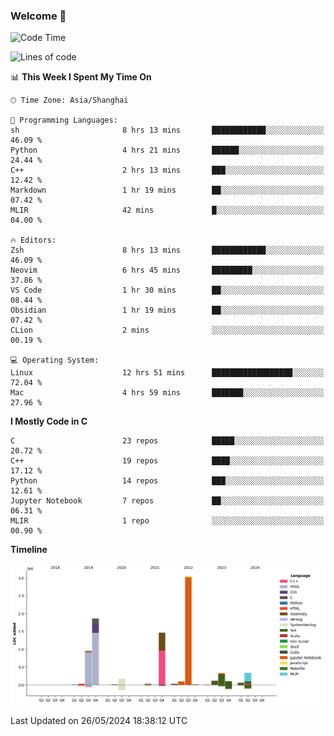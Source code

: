 ### Welcome 👋

<!--START_SECTION:waka-->
![Code Time](http://img.shields.io/badge/Code%20Time-1%2C485%20hrs%2032%20mins-blue)

![Lines of code](https://img.shields.io/badge/From%20Hello%20World%20I%27ve%20Written-8.7%20million%20lines%20of%20code-blue)

📊 **This Week I Spent My Time On** 

```text
🕑︎ Time Zone: Asia/Shanghai

💬 Programming Languages: 
sh                       8 hrs 13 mins       ████████████░░░░░░░░░░░░░   46.09 % 
Python                   4 hrs 21 mins       ██████░░░░░░░░░░░░░░░░░░░   24.44 % 
C++                      2 hrs 13 mins       ███░░░░░░░░░░░░░░░░░░░░░░   12.42 % 
Markdown                 1 hr 19 mins        ██░░░░░░░░░░░░░░░░░░░░░░░   07.42 % 
MLIR                     42 mins             █░░░░░░░░░░░░░░░░░░░░░░░░   04.00 % 

🔥 Editors: 
Zsh                      8 hrs 13 mins       ████████████░░░░░░░░░░░░░   46.09 % 
Neovim                   6 hrs 45 mins       █████████░░░░░░░░░░░░░░░░   37.86 % 
VS Code                  1 hr 30 mins        ██░░░░░░░░░░░░░░░░░░░░░░░   08.44 % 
Obsidian                 1 hr 19 mins        ██░░░░░░░░░░░░░░░░░░░░░░░   07.42 % 
CLion                    2 mins              ░░░░░░░░░░░░░░░░░░░░░░░░░   00.19 % 

💻 Operating System: 
Linux                    12 hrs 51 mins      ██████████████████░░░░░░░   72.04 % 
Mac                      4 hrs 59 mins       ███████░░░░░░░░░░░░░░░░░░   27.96 % 
```

**I Mostly Code in C** 

```text
C                        23 repos            █████░░░░░░░░░░░░░░░░░░░░   20.72 % 
C++                      19 repos            ████░░░░░░░░░░░░░░░░░░░░░   17.12 % 
Python                   14 repos            ███░░░░░░░░░░░░░░░░░░░░░░   12.61 % 
Jupyter Notebook         7 repos             ██░░░░░░░░░░░░░░░░░░░░░░░   06.31 % 
MLIR                     1 repo              ░░░░░░░░░░░░░░░░░░░░░░░░░   00.90 % 
```



**Timeline**

![Lines of Code chart](https://raw.githubusercontent.com/Bohan-hu/Bohan-hu/master/assets/bar_graph.png)


 Last Updated on 26/05/2024 18:38:12 UTC
<!--END_SECTION:waka-->




